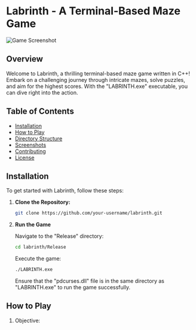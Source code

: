 # Labrinth - A Terminal-Based Maze Game

![Game Screenshot](screenshots/gameplay.png)

## Overview

Welcome to Labrinth, a thrilling terminal-based maze game written in C++! Embark on a challenging journey through intricate mazes, solve puzzles, and aim for the highest scores. With the "LABRINTH.exe" executable, you can dive right into the action.

## Table of Contents

- [Installation](#installation)
- [How to Play](#how-to-play)
- [Directory Structure](#directory-structure)
- [Screenshots](#screenshots)
- [Contributing](#contributing)
- [License](#license)

## Installation

To get started with Labrinth, follow these steps:

1. **Clone the Repository:**

   ```bash
   git clone https://github.com/your-username/labrinth.git

2. **Run the Game**

   Navigate to the "Release" directory:

   ```bash
   cd labrinth/Release
   ```

   Execute the game:
   ```bash
   ./LABRINTH.exe
   ```

   Ensure that the "pdcurses.dll" file is in the same directory as "LABRINTH.exe" to run the game successfully.

## How to Play

1. Objective:
   
